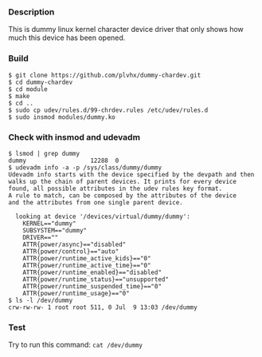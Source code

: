 ### Description
This is dummy linux kernel character device driver that only shows how much this device has been opened.

### Build

```
$ git clone https://github.com/plvhx/dummy-chardev.git
$ cd dummy-chardev
$ cd module
$ make
$ cd ..
$ sudo cp udev/rules.d/99-chrdev.rules /etc/udev/rules.d
$ sudo insmod modules/dummy.ko
```

### Check with insmod and udevadm

```
$ lsmod | grep dummy
dummy                  12288  0
$ udevadm info -a -p /sys/class/dummy/dummy
Udevadm info starts with the device specified by the devpath and then
walks up the chain of parent devices. It prints for every device
found, all possible attributes in the udev rules key format.
A rule to match, can be composed by the attributes of the device
and the attributes from one single parent device.

  looking at device '/devices/virtual/dummy/dummy':
    KERNEL=="dummy"
    SUBSYSTEM=="dummy"
    DRIVER==""
    ATTR{power/async}=="disabled"
    ATTR{power/control}=="auto"
    ATTR{power/runtime_active_kids}=="0"
    ATTR{power/runtime_active_time}=="0"
    ATTR{power/runtime_enabled}=="disabled"
    ATTR{power/runtime_status}=="unsupported"
    ATTR{power/runtime_suspended_time}=="0"
    ATTR{power/runtime_usage}=="0"
$ ls -l /dev/dummy
crw-rw-rw- 1 root root 511, 0 Jul  9 13:03 /dev/dummy
```

### Test

Try to run this command: ```cat /dev/dummy```
